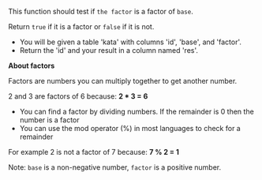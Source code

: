 This function should test if `the factor` is a factor of `base`.

Return `true` if it is a factor or `false` if it is not.

- You will be given a table 'kata' with columns 'id', 'base', and 'factor'. 
- Return the 'id' and your result in a column named 'res'.

**About factors**

Factors are numbers you can multiply together to get another number.

2 and 3 are factors of 6 because: **2 * 3 = 6**

- You can find a factor by dividing numbers. If the remainder is 0 then the number is a factor
- You can use the mod operator (%) in most languages to check for a remainder

For example 2 is not a factor of 7 because: **7 % 2 = 1**

Note: `base` is a non-negative number, `factor` is a positive number.

